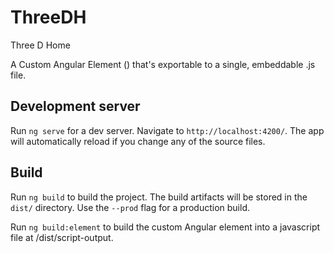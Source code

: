 # ThreeDH

Three D Home

A Custom Angular Element (<three-dh>) that's exportable to a single, embeddable .js file.

## Development server

Run `ng serve` for a dev server. Navigate to `http://localhost:4200/`. The app will automatically reload if you change any of the source files.

## Build

Run `ng build` to build the project. The build artifacts will be stored in the `dist/` directory. Use the `--prod` flag for a production build.

Run `ng build:element` to build the custom Angular element into a javascript file at /dist/script-output.

